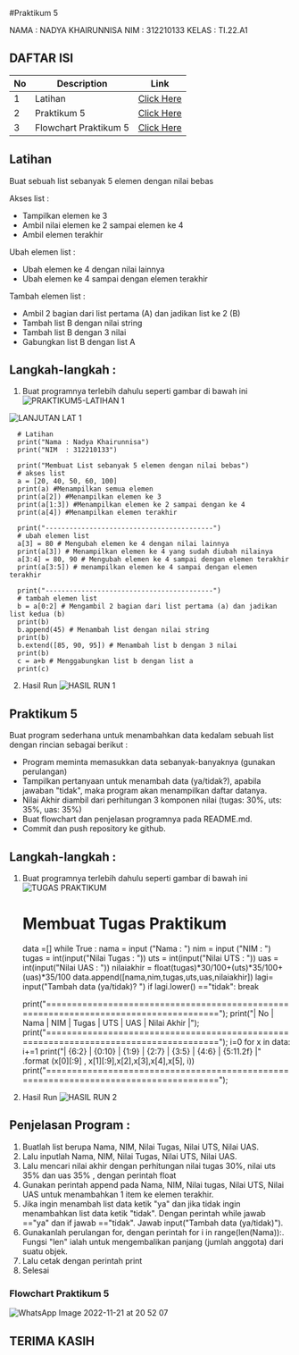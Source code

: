 #Praktikum 5

NAMA  : NADYA KHAIRUNNISA
NIM   : 312210133
KELAS : TI.22.A1

## DAFTAR ISI <br>
| No | Description | Link |
|-----|------|-----|
|1|Latihan|[Click Here](#latihan)|
|2|Praktikum 5|[Click Here](#praktikum-5)|
|3|Flowchart Praktikum 5|[Click Here](#flowchart-praktikum-5)|

## Latihan
Buat sebuah list sebanyak 5 elemen dengan nilai bebas

Akses list :
- Tampilkan elemen ke 3
- Ambil nilai elemen ke 2 sampai elemen ke 4
- Ambil elemen terakhir

Ubah elemen list :
- Ubah elemen ke 4 dengan nilai lainnya
- Ubah elemen ke 4 sampai dengan elemen terakhir

Tambah elemen list :
- Ambil 2 bagian dari list pertama (A) dan jadikan list ke 2 (B)
- Tambah list B dengan nilai string
- Tambah list B dengan 3 nilai
- Gabungkan list B dengan list A

## Langkah-langkah :
1. Buat programnya terlebih dahulu seperti gambar di bawah ini
![PRAKTIKUM5-LATIHAN 1](https://user-images.githubusercontent.com/115801823/203069833-40dcf190-8bc9-484f-8716-5b152f9f97ff.PNG)

![LANJUTAN LAT 1](https://user-images.githubusercontent.com/115801823/203069892-3112422c-69ca-408f-8c7b-35f8e5c32450.PNG)

      # Latihan
      print("Nama : Nadya Khairunnisa")
      print("NIM  : 312210133")

      print("Membuat List sebanyak 5 elemen dengan nilai bebas")
      # akses list
      a = [20, 40, 50, 60, 100]
      print(a) #Menampilkan semua elemen
      print(a[2]) #Menampilkan elemen ke 3
      print(a[1:3]) #Menampilkan elemen ke 2 sampai dengan ke 4
      print(a[4]) #Menampilkan elemen terakhir

      print("------------------------------------------")
      # ubah elemen list
      a[3] = 80 # Mengubah elemen ke 4 dengan nilai lainnya
      print(a[3]) # Menampilkan elemen ke 4 yang sudah diubah nilainya
      a[3:4] = 80, 90 # Mengubah elemen ke 4 sampai dengan elemen terakhir
      print(a[3:5]) # menampilkan elemen ke 4 sampai dengan elemen terakhir

      print("------------------------------------------")
      # tambah elemen list
      b = a[0:2] # Mengambil 2 bagian dari list pertama (a) dan jadikan list kedua (b)
      print(b)
      b.append(45) # Menambah list dengan nilai string
      print(b)
      b.extend([85, 90, 95]) # Menambah list b dengan 3 nilai
      print(b)
      c = a+b # Menggabungkan list b dengan list a
      print(c)
      
2. Hasil Run
![HASIL RUN 1](https://user-images.githubusercontent.com/115801823/203070273-3be5ba61-c1e4-48fc-bf6b-cc9a5b21b308.PNG)

## Praktikum 5
Buat program sederhana untuk menambahkan data kedalam sebuah list dengan rincian sebagai berikut :

- Program meminta memasukkan data sebanyak-banyaknya (gunakan perulangan)
- Tampilkan pertanyaan untuk menambah data (ya/tidak?), apabila jawaban
  "tidak", maka program akan menampilkan daftar datanya.
- Nilai Akhir diambil dari perhitungan 3 komponen nilai (tugas: 30%, uts: 35%, uas: 35%)
- Buat flowchart dan penjelasan programnya pada README.md.
- Commit dan push repository ke github.

## Langkah-langkah :
1. Buat programnya terlebih dahulu seperti gambar di bawah ini
![TUGAS PRAKTIKUM](https://user-images.githubusercontent.com/115801823/203070909-4fa52bb7-d6c0-4e71-99b8-32ffbaefa857.PNG)

    # Membuat Tugas Praktikum
    data =[]
    while True :
        nama       = input    ("Nama        : ")
        nim        = input    ("NIM         : ")
        tugas      = int(input("Nilai Tugas : "))
        uts        = int(input("Nilai UTS   : "))
        uas        = int(input("Nilai UAS   : "))
        nilaiakhir = float(tugas)*30/100+(uts)*35/100+(uas)*35/100
        data.append([nama,nim,tugas,uts,uas,nilaiakhir])
        lagi= input("Tambah data (ya/tidak)? ")
        if lagi.lower() =="tidak":
            break


    print("=====================================================================================");
    print("|  No  |     Nama     |     NIM     |   Tugas   |   UTS   |   UAS   |  Nilai Akhir  |");
    print("=====================================================================================");
    i=0
    for x in data:
        i+=1
        print("|  {6:2}  |  {0:10}  |  {1:9}  |  {2:7}  |  {3:5}  | {4:6}  |  {5:11.2f}  |"\
              .format (x[0][:9] , x[1][:9],x[2],x[3],x[4],x[5], i))
    print("=====================================================================================");
    
2. Hasil Run
![HASIL RUN 2](https://user-images.githubusercontent.com/115801823/203071152-b4a8f683-fd27-4c9b-87e4-e46df1fdc526.PNG)

## Penjelasan Program :
1. Buatlah list berupa Nama, NIM, Nilai Tugas, Nilai UTS, Nilai UAS.
2. Lalu inputlah Nama, NIM, Nilai Tugas, Nilai UTS, Nilai UAS.
3. Lalu mencari nilai akhir dengan perhitungan nilai tugas 30%, nilai uts 35% dan uas 35% , dengan perintah float
4. Gunakan perintah append pada Nama, NIM, Nilai tugas, Nilai UTS, Nilai UAS untuk menambahkan 1 item ke elemen terakhir.
5. Jika ingin menambah list data ketik "ya" dan jika tidak ingin menambahkan list data ketik "tidak". Dengan perintah while jawab =="ya" dan if jawab       =="tidak". Jawab input("Tambah data (ya/tidak)").
6. Gunakanlah perulangan for, dengan perintah for i in range(len(Nama)):. Fungsi "len" ialah untuk mengembalikan panjang (jumlah anggota) dari suatu objek.
7. Lalu cetak dengan perintah print
8. Selesai

### Flowchart Praktikum 5
![WhatsApp Image 2022-11-21 at 20 52 07](https://user-images.githubusercontent.com/115801823/203072503-9fbfd5a3-5700-488c-bda6-64834e7e4eca.jpeg)

## TERIMA KASIH
